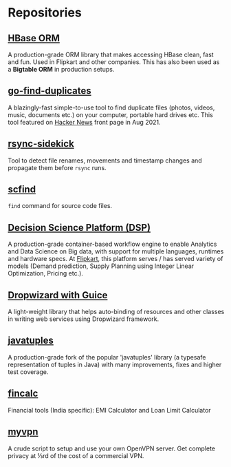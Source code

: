 # Repositories

## [HBase ORM](https://github.com/flipkart-incubator/hbase-orm)
A production-grade ORM library that makes accessing HBase clean, fast and fun. Used in Flipkart and other companies. This has also been used as a **Bigtable ORM** in production setups.

## [go-find-duplicates](https://github.com/m-manu/go-find-duplicates)
A blazingly-fast simple-to-use tool to find duplicate files (photos, videos, music, documents etc.) on your computer, portable hard drives etc. This tool featured on [Hacker News](https://news.ycombinator.com/) front page in Aug 2021.

## [rsync-sidekick](https://github.com/m-manu/rsync-sidekick)
Tool to detect file renames, movements and timestamp changes and propagate them before `rsync` runs.

## [scfind](https://github.com/m-manu/scfind)
`find` command for source code files. 

## [Decision Science Platform (DSP)](https://github.com/flipkart-incubator/dsp)
A production-grade container-based workflow engine to enable Analytics and Data Science on Big data, with support for multiple languages, runtimes and hardware specs. At [Flipkart](https://www.flipkart.com), this platform serves / has served variety of models (Demand prediction, Supply Planning using Integer Linear Optimization, Pricing etc.).

## [Dropwizard with Guice](https://github.com/flipkart-incubator/dropwizard-guicier)
A light-weight library that helps auto-binding of resources and other classes in writing web services using Dropwizard framework.

## [javatuples](https://github.com/flipkart-incubator/javatuples)
A production-grade fork of the popular 'javatuples' library (a typesafe representation of tuples in Java) with many improvements, fixes and higher test coverage.

## [fincalc](https://github.com/m-manu/myvpn)
Financial tools (India specific): EMI Calculator and Loan Limit Calculator

## [myvpn](https://github.com/m-manu/myvpn)
A crude script to setup and use your own OpenVPN server. Get complete privacy at ⅓rd of the cost of a commercial VPN.
